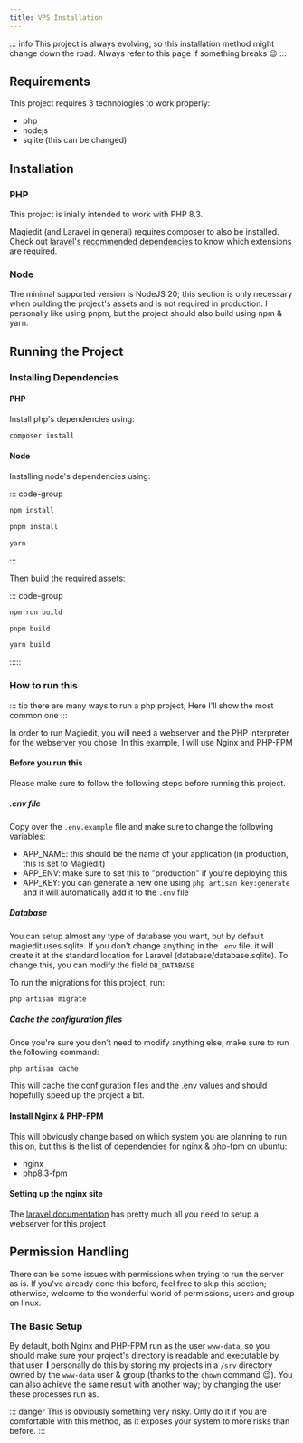 ```yaml
---
title: VPS Installation
---
```


::: info
This project is always evolving, so this installation method might change down the road. Always refer to this page if something breaks :wink:
:::


## Requirements

This project requires 3 technologies to work properly:
- php
- nodejs
- sqlite (this can be changed)

## Installation

### PHP

This project is inially intended to work with PHP 8.3.

Magiedit (and Laravel in general) requires composer to also be installed.
Check out [laravel's recommended dependencies](https://laravel.com/docs/11.x/deployment#debug-mode) to know which extensions are required.

### Node

The minimal supported version is NodeJS 20; this section is only necessary when building the project's assets and is not required in production.
I personally like using pnpm, but the project should also build using npm & yarn.


## Running the Project

### Installing Dependencies

#### PHP

Install php's dependencies using:
```sh
composer install
```

#### Node

Installing node's dependencies using:

::: code-group

```sh [npm]
npm install
```
```sh [pnpm]
pnpm install
```
```sh [yarn]
yarn
```
:::

Then build the required assets:

::: code-group

```sh [npm]
npm run build
```
```sh [pnpm]
pnpm build
```
```sh [yarn]
yarn build
```
:::::

### How to run this

::: tip
there are many ways to run a php project; Here I'll show the most common one
:::

In order to run Magiedit, you will need a webserver and the PHP interpreter for the webserver you chose. In this example, I will use Nginx and PHP-FPM

#### Before you run this

Please make sure to follow the following steps before running this project.

##### .env file

Copy over the `.env.example` file and make sure to change the following variables:

- APP_NAME: this should be the name of your application (in production, this is set to Magiedit)
- APP_ENV: make sure to set this to "production" if you're deploying this
- APP_KEY: you can generate a new one using `php artisan key:generate` and it will automatically add it to the `.env` file

##### Database

You can setup almost any type of database you want, but by default magiedit uses sqlite. If you don't change anything in the `.env` file, it will create it at the standard location for Laravel (database/database.sqlite). To change this, you can modify the field `DB_DATABASE`

To run the migrations for this project, run:
```sh
php artisan migrate
```
##### Cache the configuration files

Once you're sure you don't need to modify anything else, make sure to run the following command:
```sh
php artisan cache
```

This will cache the configuration files and the .env values and should hopefully speed up the project a bit.

#### Install Nginx & PHP-FPM

This will obviously change based on which system you are planning to run this on, but this is the list of dependencies for nginx & php-fpm on ubuntu:

- nginx
- php8.3-fpm


#### Setting up the nginx site

The [laravel documentation](https://laravel.com/docs/11.x/deployment#nginx) has pretty much all you need to setup a webserver for this project

## Permission Handling

There can be some issues with permissions when trying to run the server as is. If you've already done this before, feel free to skip this section; otherwise, welcome to the wonderful world of permissions, users and group on linux.

### The Basic Setup

By default, both Nginx and PHP-FPM run as the user `www-data`, so you should make sure your project's directory is readable and executable by that user. **I** personally do this by storing my projects in a `/srv` directory owned by the `www-data` user & group (thanks to the `chown` command :wink:). You can also achieve the same result with another way; by changing the user these processes run as.

::: danger
This is obviously something very risky. Only do it if you are comfortable with this method, as it exposes your system to more risks than before.
:::





